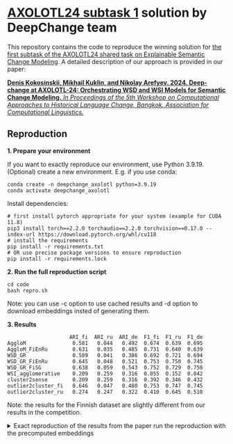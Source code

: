 # [AXOLOTL24 subtask 1](https://github.com/ltgoslo/axolotl24_shared_task/tree/main) solution by DeepChange team

This repository contains the code to reproduce the winning solution for [the first subtask of the AXOLOTL24 shared task on Explainable Semantic Change Modeling](https://github.com/ltgoslo/axolotl24_shared_task/tree/main). A detailed description of our approach is provided in our paper:

[**Denis Kokosinskii, Mikhail Kuklin, and Nikolay Arefyev. 2024. Deep-change at AXOLOTL-24: Orchestrating WSD and WSI Models for Semantic Change Modeling.** _In Proceedings of the 5th Workshop on Computational Approaches to Historical Language Change, Bangkok. Association for Computational Linguistics._](https://aclanthology.org/2024.lchange-1.16/)

## Reproduction
**1. Prepare your environment**

If you want to exactly reproduce our environment, use Python 3.9.19.
(Optional) create a new environment. E.g. if you use conda:
```
conda create -n deepchange_axolotl python=3.9.19
conda activate deepchange_axolotl
```
Install dependencies:
```
# first install pytorch appropriate for your system (example for CUDA 11.8)
pip3 install torch==2.2.0 torchaudio==2.2.0 torchvision==0.17.0 --index-url https://download.pytorch.org/whl/cu118
# install the requirements
pip install -r requirements.txt
# OR use precise package versions to ensure reproduction
pip install -r requirements.lock
```
**2. Run the full reproduction script**

```
cd code
bash repro.sh
```
Note: you can use -c option to use cached results and -d option to download embeddings insted of generating them.

**3. Results**
```
                    ARI_fi  ARI_ru  ARI_de  F1_fi  F1_ru  F1_de      
AggloM               0.581   0.044   0.492  0.674  0.639  0.695
AggloM_FiEnRu        0.631   0.035   0.485  0.731  0.640  0.639
WSD_GR               0.589   0.041   0.386  0.692  0.721  0.694
WSD_GR_FiEnRu        0.645   0.048   0.521  0.753  0.750  0.745
WSD_GR_FiSG          0.638   0.059   0.543  0.752  0.729  0.758
WSI_agglomerative    0.209   0.259   0.316  0.055  0.152  0.042
cluster2sense        0.209   0.259   0.316  0.392  0.346  0.432
outlier2cluster_fi   0.646   0.047   0.480  0.753  0.747  0.745
outlier2cluster_ru   0.274   0.247   0.322  0.410  0.645  0.510
```
Note: the results for the Finnish dataset are slightly different from our results in the competition.

<details><summary>Exact reproduction of the results from the paper run the reproduction with the precomputed embeddings</summary>

In the competition we used an intermetiadate checkpoint of the model for the Finnish dataset, which was later lost. However, the difference in results is only at third decimal digit.

To get the exact results from the paper run

```
bash repro.sh -d
```
Which results in:
```
                    ARI_fi  ARI_ru  ARI_de  F1_fi  F1_ru  F1_de
AggloM               0.581   0.044   0.492  0.674  0.643  0.695
AggloM_FiEnRu        0.631   0.035   0.485  0.731  0.636  0.639
WSD_GR               0.581*  0.041   0.386  0.690* 0.721  0.694
WSD_GR_FiEnRu        0.649*  0.048   0.521  0.756* 0.750  0.745
WSI_agglomerative    0.209   0.259   0.316  0.055  0.152  0.042
cluster2sense        0.209   0.259   0.316  0.392  0.346  0.432
outlier2cluster_fi   0.649*  0.047   0.480  0.756* 0.747  0.745
outlier2cluster_ru   0.278   0.247   0.322  0.414  0.645  0.510
```
</details>
